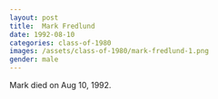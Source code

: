 ```yaml
---
layout: post
title:  Mark Fredlund
date: 1992-08-10
categories: class-of-1980
images: /assets/class-of-1980/mark-fredlund-1.png
gender: male
---
```

Mark died on Aug 10, 1992.
